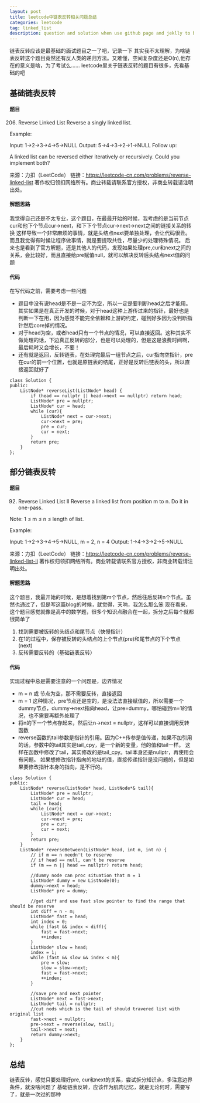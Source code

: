 ```yaml
---
layout: post
title: leetcode中链表反转相关问题总结
categories: leetcode
tag: linked_list
description: question and solution when use github page and jeklly to build a blog 
---
```

链表反转应该是最基础的面试题目之一了吧，记录一下
其实我不太理解，为啥链表反转这个题目竟然还有反人类的递归方法。又难懂，空间复杂度还是O(n),他存在的意义是啥，为了考试么……
leetcode里关于链表反转的题目有很多，先看基础的吧
## 基础链表反转
#### 题目
206. Reverse Linked List
Reverse a singly linked list.

Example:

Input: 1->2->3->4->5->NULL
Output: 5->4->3->2->1->NULL
Follow up:

A linked list can be reversed either iteratively or recursively. Could you implement both?

来源：力扣（LeetCode）
链接：https://leetcode-cn.com/problems/reverse-linked-list
著作权归领扣网络所有。商业转载请联系官方授权，非商业转载请注明出处。

#### 解题思路
我觉得自己还是不太专业，这个题目，在最最开始的时候，我考虑的是当前节点cur和他下个节点cur->next，和下下个节点cur->next->next之间的链接关系的转换
这样导致一个非常麻烦的事情，就是头结点next要单独处理，会让代码很丑。而且我觉得有时候让程序做事情，就是要提取共性，尽量少的处理特殊情况。
后来也是看到了官方解题，还是其他人的代码，发现如果处理pre,cur和next之间的关系，会比较好，而且直接给pre赋值null，就可以解决反转后头结点next值的问题

#### 代码
在写代码之前，需要考虑一些问题
- 题目中没有说head是不是一定不为空，所以一定是要判断head之后才能用。其实如果是在真正开发的时候，对于head这种上游传过来的指针，最好也是判断一下在用，因为感觉不能完全依赖和上游的约定，碰到好多因为没判断指针然后core掉的情况。
- 对于head为空，或者head只有一个节点的情况，可以直接返回。这种其实不做处理的话，下边真正反转的部分，也是可以处理的，但是这是浪费时间啊，最后耗时又会增长，不要！
- 还有就是返回，反转链表，在处理完最后一组节点之后，cur指向空指针，pre在cur的前一个位置，也就是原链表的结尾，正好是反转后链表的头，所以直接返回就好了

```
class Solution {
public:
    ListNode* reverseList(ListNode* head) {
        if (head == nullptr || head->next == nullptr) return head;
        ListNode* pre = nullptr;
        ListNode* cur = head;
        while (cur){
            ListNode* next = cur->next;
            cur->next = pre;
            pre = cur;
            cur = next;
        }
        return pre;
    }
};
```
## 部分链表反转
#### 题目
92. Reverse Linked List II
Reverse a linked list from position m to n. Do it in one-pass.

Note: 1 ≤ m ≤ n ≤ length of list.

Example:

Input: 1->2->3->4->5->NULL, m = 2, n = 4
Output: 1->4->3->2->5->NULL

来源：力扣（LeetCode）
链接：https://leetcode-cn.com/problems/reverse-linked-list-ii
著作权归领扣网络所有。商业转载请联系官方授权，非商业转载请注明出处。

#### 解题思路
这个题目，我最开始的时候，是想着找到第m个节点，然后往后反转n个节点。虽然也通过了，但是写这篇blog的时候，就觉得，天呐，我怎么那么笨
现在看来，这个题目感觉就像是高中的数学题，很多个知识点融合在一起，拆分之后每个就都很简单了
1. 找到需要被饭转的头结点和尾节点（快慢指针）
2. 在1的过程中，保存被反转的头结点的上个节点(pre)和尾节点的下个节点(next)
3. 反转需要反转的（基础链表反转）

#### 代码
实现过程中总是需要注意的一个问题是，边界情况
- m = n 或 节点为空，那不需要反转，直接返回
- m = 1 这种情况，pre节点还是空的，是没法法直接赋值的，所以需要一个dummy节点，dummy->next指向head，让pre=dummy，哪怕碰到m=1的情况，也不需要再额外处理了
- 将n的下一个节点存起来，然后让n->next = nullptr，这样可以直接调用反转函数
- reverse函数的tail参数是指针的引用。因为C++传参是值传递，如果不加引用的话，参数中的tail其实是tail_cpy，是一个新的变量，他的值和tail一样。
这样在函数中修改了tail，其实修改的是tail_cpy。tail本身还是nullptr，再使用会有问题。
如果想修改指针指向的地址的值，直接传递指针是没问题的，但是如果要修改指针本身的指向，是不行的。

```
class Solution {
public:
    ListNode* reverse(ListNode* head, ListNode*& tail){
        ListNode* pre = nullptr;
        ListNode* cur = head;
        tail = head;
        while (cur){
            ListNode* next = cur->next;
            cur->next = pre;
            pre = cur;
            cur = next;
        }
        return pre;
    }
    ListNode* reverseBetween(ListNode* head, int m, int n) {
        // if m == n needn't to reserve
        // if head == null, can't be reserve
        if (m == n || head == nullptr) return head;

        //dummy node can proc situation that m = 1
        ListNode* dummy = new ListNode(0);
        dummy->next = head;
        ListNode* pre = dummy;

        //get diff and use fast slow pointer to find the range that should be reserve
        int diff = n - m;
        ListNode* fast = head;
        int index = 0;
        while (fast && index < diff){
            fast = fast->next;
            ++index;
        }
        ListNode* slow = head;
        index = 1;
        while (fast && slow && index < m){
            pre = slow;
            slow = slow->next;
            fast = fast->next;
            ++index;
        }

        //save pre and next pointer
        ListNode* next = fast->next;
        ListNode* tail = nullptr;
        //cut nods which is the tail of should travered list with original list
        fast->next = nullptr;
        pre->next = reverse(slow, tail);
        tail->next = next;
        return dummy->next;
    }
};
```

## 总结
链表反转，感觉只要处理好pre, cur和next的关系，尝试拆分知识点，多注意边界条件，就没啥问题了
基础链表反转，应该作为肌肉记忆，就是无论何时，需要写了，就是一次过的那种